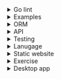 <details>
<summary>Go lint</summary>

1. [github: golangci - lint](https://github.com/golangci/golangci-lint)
</details>

<details>
<summary>Examples</summary>

1. [Go Fiber Recipes](https://github.com/gofiber/recipes)

</details>

<details>
<summary>ORM</summary>

1. [Golang With PostgresQL - REST API (GO-Fiber) - Part - 2](https://youtu.be/R7pUEGWx-lQ)
1. [Golang With PostgresQL - REST API (GO-Fiber) - Part - 3](https://youtu.be/lt4djRRsS7o)
1. [Golang With PostgresQL - REST API (GO-Fiber) - Part - 4](https://youtu.be/fdXTqsYQc0Y)
1. [Golang With PostgresQL - REST API (GO-Fiber) - Part - 5](https://youtu.be/PPHi4mmfLxU)
1. [[ FINALE ] !! Golang With PostgresQL - REST API (GO-Fiber) - Part - 6](https://youtu.be/0dtidtzKRD4)
</details>

<details>
<summary>API</summary>

1. [[Complete Course ] Postgres With GO - Using GORM [Beginner Level]](https://youtube.com/playlist?list=PL5dTjWUk_cPaKHFvmMct_VG5vIU4piYv4)

</details>

<details>
<summary>Testing</summary>

1. [008: Introduction to Test Driven Development (TDD) creating a Stack - Abstract Data Type (Golang)](https://youtu.be/yFknOWRWpoY)
1. [Getting started with API Load Testing (Stress, Spike, Load, Soak)](https://youtu.be/r-Jte8Y8zag)
1. [How to build and Test Golang using GitHub Actions | Setup Github Actions for Golang | GitHub Actions](https://youtu.be/7fbotX1BYZE)
1. [github - dockertest for go](https://github.com/ory/dockertest)

</details>

<details>
<summary>Lanugage</summary>

1. [Beginner's Guide to GO](https://youtube.com/playlist?list=PLzUGFf4GhXBKKmN8vsbUmmbCKG-vJBloE)

</details>

<details>
<summary>Static website</summary>

1. [Introduction to Hugo | Hugo - Static Site Generator | Tutorial 1](https://youtu.be/qtIqKaDlqXo)

</details>

<details>
<summary>Exercise</summary>

1. [Backend master class [Golang, Postgres, Docker]](https://youtube.com/playlist?list=PLy_6D98if3ULEtXtNSY_2qN21VCKgoQAE)
1. [Building Microservices in Golang/Go](https://youtube.com/playlist?list=PL7yAAGMOat_Fn8sAXIk0WyBfK_sT1pohu)
1. [Go REST API With MYSQL, GIN, GORM & JWT](https://youtube.com/playlist?list=PLkVx132FdJZlTc_1gucKZ00b_s45DQlVQ)
1. [Golang Slack Bot Jenkins Integration](https://youtube.com/playlist?list=PLrSqqHFS8XPaeJ71OKLoEkoBsAVUOQduP)

</details>

<details>
<summary>Desktop app</summary>

1. [packagemain #16: Building Desktop App in Go using Wails](https://youtu.be/Dg9rUXxNV-c)
</details>

